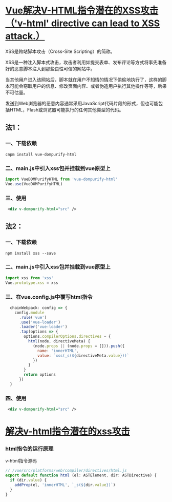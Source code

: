 # 

# [Vue解决V-HTML指令潜在的XSS攻击（'v-html' directive can lead to XSS attack.）](https://www.jianshu.com/p/8167d44122a0)

XSS是跨站脚本攻击（Cross-Site Scripting）的简称。

XSS是一种注入脚本式攻击，攻击者利用如提交表单、发布评论等方式将事先准备好的恶意脚本注入到那些良性可信的网站中。

当其他用户进入该网站后，脚本就在用户不知情的情况下偷偷地执行了，这样的脚本可能会窃取用户的信息、修改页面内容、或者伪造用户执行其他操作等等，后果不可估量。

发送到Web浏览器的恶意内容通常采用JavaScript代码片段的形式，但也可能包括HTML，Flash或浏览器可能执行的任何其他类型的代码。

## 法1：

### 一、下载依赖

```undefined
cnpm install vue-dompurify-html
```

### 二、main.js中引入xss包并挂载到vue原型上

```jsx
import VueDOMPurifyHTML from 'vue-dompurify-html'
Vue.use(VueDOMPurifyHTML)
```

### 三、使用

```xml
 <div v-dompurify-html="src" />
```

## 法2：

### 一、下载依赖

```undefined
npm install xss --save
```

### 二、main.js中引入xss包并挂载到vue原型上

```jsx
import xss from 'xss'
Vue.prototype.xss = xss
```

### 三、在vue.config.js中覆写html指令

```jsx
  chainWebpack: config => {
    config.module
      .rule('vue')
      .use('vue-loader')
      .loader('vue-loader')
      .tap(options => {
        options.compilerOptions.directives = {
          html(node, directiveMeta) {
            (node.props || (node.props = [])).push({
              name: 'innerHTML',
              value: `xss(_s(${directiveMeta.value}))`
            })
          }
        }
        return options
      })
  }
```

### 四、使用

```xml
 <div v-dompurify-html="src" />
```

# [解决v-html指令潜在的xss攻击](https://blog.csdn.net/lingxiaoxi_ling/article/details/105851736)

### html指令的运行原理

v-html指令源码

```javascript
// /vue/src/platforms/web/compiler/directives/html.js
export default function html (el: ASTElement, dir: ASTDirective) {
  if (dir.value) {
    addProp(el, 'innerHTML', `_s(${dir.value})`)
  }
}
```

